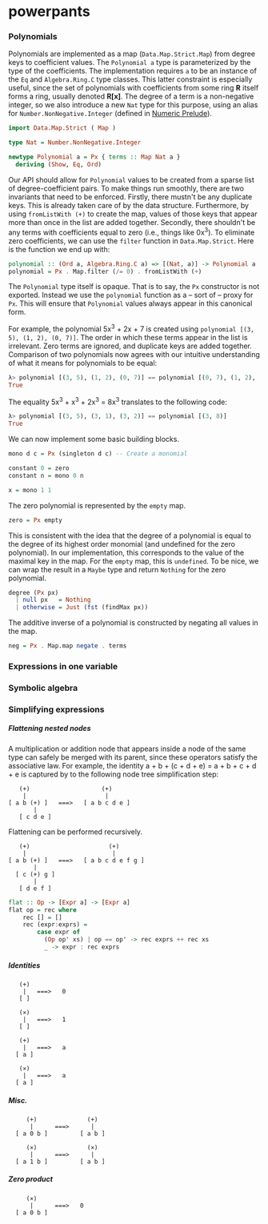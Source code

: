 # powerpants

### Polynomials

Polynomials are implemented as a map (`Data.Map.Strict.Map`) from degree keys to coefficient values. The `Polynomial a` type is parameterized by the type of the coefficients. The implementation requires `a` to be an instance of the `Eq` and `Algebra.Ring.C` type classes. This latter constraint is especially useful, since the set of polynomials with coefficients from some ring **R** itself forms a ring, usually denoted **R[x]**. The degree of a term is a non-negative integer, so we also introduce a new `Nat` type for this purpose, using an alias for `Number.NonNegative.Integer` (defined in [Numeric Prelude](http://hackage.haskell.org/package/numeric-prelude)).

```haskell
import Data.Map.Strict ( Map )

type Nat = Number.NonNegative.Integer

newtype Polynomial a = Px { terms :: Map Nat a }
  deriving (Show, Eq, Ord)
```

Our API should allow for `Polynomial` values to be created from a sparse list of degree-coefficient pairs. To make things run smoothly, there are two invariants that need to be enforced. Firstly, there mustn't be any duplicate keys. This is already taken care of by the data structure. Furthermore, by using `fromListWith (+)` to create the map, values of those keys that appear more than once in the list are added together. Secondly, there shouldn't be any terms with coefficients equal to zero (i.e., things like 0x<sup>3</sup>). To eliminate zero coefficients, we can use the `filter` function in `Data.Map.Strict`. Here is the function we end up with:

```haskell
polynomial :: (Ord a, Algebra.Ring.C a) => [(Nat, a)] -> Polynomial a
polynomial = Px . Map.filter (/= 0) . fromListWith (+)
```

The `Polynomial` type itself is opaque. That is to say, the `Px` constructor is not exported. Instead we use the `polynomial` function as a &ndash; sort of &ndash; proxy for `Px`. This will ensure that `Polynomial` values always appear in this canonical form.

For example, the polynomial 5x<sup>3</sup> + 2x + 7 is created using `polynomial [(3, 5), (1, 2), (0, 7)]`. The order in which these terms appear in the list is irrelevant. Zero terms are ignored, and duplicate keys are added together. Comparison of two polynomials now agrees with our intuitive understanding of what it means for polynomials to be equal:

```haskell
λ> polynomial [(3, 5), (1, 2), (0, 7)] == polynomial [(0, 7), (1, 2), (2, 0), (3, 5)]
True
```

The equality 5x<sup>3</sup> + x<sup>3</sup> + 2x<sup>3</sup> = 8x<sup>3</sup> translates to the following code:

```haskell
λ> polynomial [(3, 5), (3, 1), (3, 2)] == polynomial [(3, 8)]
True
```

We can now implement some basic building blocks.

```haskell
mono d c = Px (singleton d c) -- Create a monomial

constant 0 = zero
constant n = mono 0 n

x = mono 1 1
```

The zero polynomial is represented by the `empty` map.  

```haskell
zero = Px empty
```

This is consistent with the idea that the degree of a polynomial is equal to the degree of its highest order monomial (and  undefined for the zero polynomial). In our implementation, this corresponds to the value of the maximal key in the map. For the `empty` map, this is `undefined`. To be nice, we can wrap the result in a `Maybe` type and return `Nothing` for the zero polynomial.

```haskell
degree (Px px) 
  | null px   = Nothing
  | otherwise = Just (fst (findMax px))
```

The additive inverse of a polynomial is constructed by negating all values in the map.

```haskell
neg = Px . Map.map negate . terms
```

### Expressions in one variable

### Symbolic algebra

### Simplifying expressions

##### Flattening nested nodes

A multiplication or addition node that appears inside a node of the same type can safely be merged with its parent, since these operators satisfy the associative law. For example, the identity a + b + (c + d + e) = a + b + c + d + e is captured by to the following node tree simplification step:

```
   (+)                    (+)
    |                      |
[ a b (+) ]   ===>   [ a b c d e ]
       | 
   [ c d e ]
```

Flattening can be performed recursively.

```
   (+)                      (+)
    |                        |
[ a b (+) ]   ===>   [ a b c d e f g ]
       | 
  [ c (+) g ]
       |
   [ d e f ]
```

```haskell
flat :: Op -> [Expr a] -> [Expr a]
flat op = rec where
    rec [] = []
    rec (expr:exprs) = 
        case expr of
          (Op op' xs) | op == op' -> rec exprs ++ rec xs
          _ -> expr : rec exprs
```

##### Identities

```
   (+)
    |   ===>   0
   [ ]
```

```
   (×)
    |   ===>   1
   [ ]
```

```
   (+)
    |   ===>   a
  [ a ]
```

```
   (×)
    |   ===>   a
  [ a ]
```

##### Misc.

```
     (+)              (+)
      |      ===>      |
  [ a 0 b ]         [ a b ]
```

```
     (×)              (×)
      |      ===>      |
  [ a 1 b ]         [ a b ]
```

##### Zero product

```
     (×)         
      |      ===>   0
  [ a 0 b ]     
```

